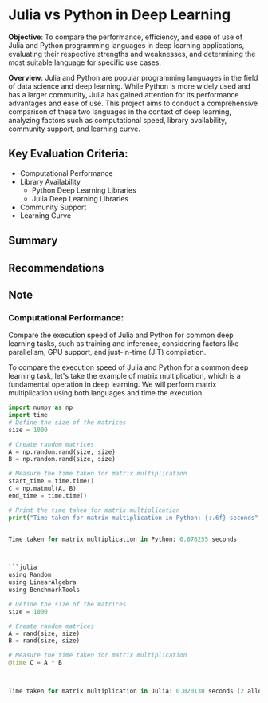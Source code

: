# Julia vs Python in Deep Learning

**Objective**: To compare the performance, efficiency, and ease of use of Julia and Python programming languages in deep learning applications, evaluating their respective strengths and weaknesses, and determining the most suitable language for specific use cases.

**Overview**: Julia and Python are popular programming languages in the field of data science and deep learning. While Python is more widely used and has a larger community, Julia has gained attention for its performance advantages and ease of use. This project aims to conduct a comprehensive comparison of these two languages in the context of deep learning, analyzing factors such as computational speed, library availability, community support, and learning curve.

## Key Evaluation Criteria:

- Computational Performance
- Library Availability
  - Python Deep Learning Libraries
  - Julia Deep Learning Libraries
- Community Support
- Learning Curve

## Summary

## Recommendations

## Note

### Computational Performance:

Compare the execution speed of Julia and Python for common deep learning tasks, such as training and inference, considering factors like parallelism, GPU support, and just-in-time (JIT) compilation.

To compare the execution speed of Julia and Python for a common deep learning task, let's take the example of matrix multiplication, which is a fundamental operation in deep learning. We will perform matrix multiplication using both languages and time the execution.

```python
import numpy as np
import time
# Define the size of the matrices
size = 1000

# Create random matrices
A = np.random.rand(size, size)
B = np.random.rand(size, size)

# Measure the time taken for matrix multiplication
start_time = time.time()
C = np.matmul(A, B)
end_time = time.time()

# Print the time taken for matrix multiplication
print("Time taken for matrix multiplication in Python: {:.6f} seconds".format(end_time - start_time))


Time taken for matrix multiplication in Python: 0.076255 seconds



```julia
using Random
using LinearAlgebra
using BenchmarkTools

# Define the size of the matrices
size = 1000

# Create random matrices
A = rand(size, size)
B = rand(size, size)

# Measure the time taken for matrix multiplication
@time C = A * B



Time taken for matrix multiplication in Julia: 0.020130 seconds (2 allocations: 7.629 MiB)
